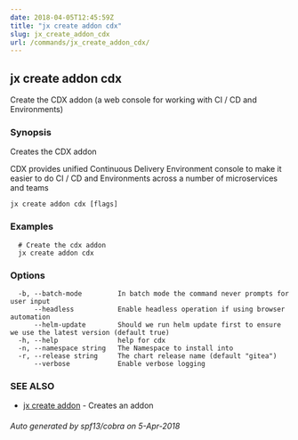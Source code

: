 ```yaml
---
date: 2018-04-05T12:45:59Z
title: "jx create addon cdx"
slug: jx_create_addon_cdx
url: /commands/jx_create_addon_cdx/
---
```

## jx create addon cdx

Create the CDX addon (a web console for working with CI / CD and Environments)

### Synopsis

Creates the CDX addon 

CDX provides unified Continuous Delivery Environment console to make it easier to do CI / CD and Environments across a number of microservices and teams

```
jx create addon cdx [flags]
```

### Examples

```
  # Create the cdx addon
  jx create addon cdx
```

### Options

```
  -b, --batch-mode         In batch mode the command never prompts for user input
      --headless           Enable headless operation if using browser automation
      --helm-update        Should we run helm update first to ensure we use the latest version (default true)
  -h, --help               help for cdx
  -n, --namespace string   The Namespace to install into
  -r, --release string     The chart release name (default "gitea")
      --verbose            Enable verbose logging
```

### SEE ALSO

* [jx create addon](/commands/jx_create_addon/)	 - Creates an addon

###### Auto generated by spf13/cobra on 5-Apr-2018
